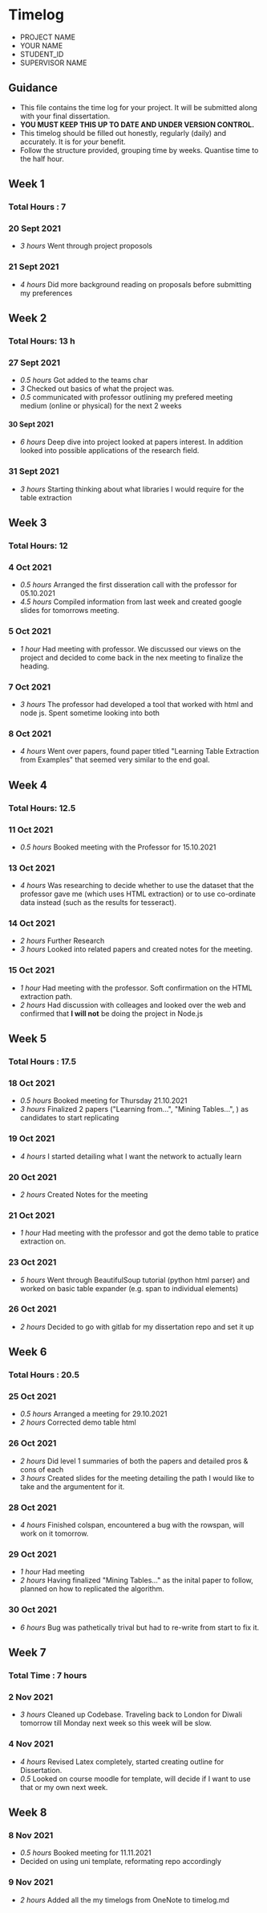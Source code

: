 # Timelog

* PROJECT NAME
* YOUR NAME
* STUDENT_ID
* SUPERVISOR NAME

## Guidance

* This file contains the time log for your project. It will be submitted along with your final dissertation.
* **YOU MUST KEEP THIS UP TO DATE AND UNDER VERSION CONTROL.**
* This timelog should be filled out honestly, regularly (daily) and accurately. It is for *your* benefit.
* Follow the structure provided, grouping time by weeks.  Quantise time to the half hour.

## Week 1

### Total Hours : 7

### 20 Sept 2021
* *3 hours* Went through project proposols 

### 21 Sept 2021
* *4 hours* Did more background reading on proposals before submitting my preferences

## Week 2

### Total Hours: 13 h

### 27 Sept 2021

* *0.5 hours* Got added to the teams char
* *3* Checked out basics of what the project was.
* *0.5* communicated with professor outlining my prefered meeting medium (online or physical) for the next 2 weeks

#### 30 Sept 2021

* *6 hours* Deep dive into project looked at papers interest. In addition looked into possible applications of the research field.

### 31 Sept 2021

* *3 hours* Starting thinking about what libraries I would require for the table extraction

## Week 3

### Total Hours: 12

### 4 Oct 2021

* *0.5 hours* Arranged the first disseration call with the professor for 05.10.2021
* *4.5 hours* Compiled information from last week and created google slides for tomorrows meeting.

### 5 Oct 2021

* *1 hour* Had meeting with professor. We discussed our views on the project and decided to come back in the nex meeting to finalize the heading. 

### 7 Oct 2021

* *3 hours* The professor had developed a tool that worked with html and node js. Spent sometime looking into both

### 8 Oct 2021

* *4 hours* Went over papers, found paper titled "Learning Table Extraction from Examples" that seemed very similar to the end goal.

## Week 4

### Total Hours: 12.5

### 11 Oct 2021

* *0.5 hours* Booked meeting with the Professor for 15.10.2021

### 13 Oct 2021

* *4 hours* Was researching to decide whether to use the dataset that the professor gave me (which uses HTML extraction) or to use co-ordinate data instead (such as the results for tesseract).

### 14 Oct 2021

* *2 hours* Further Research
* *3 hours* Looked into related papers and created notes for the meeting. 

### 15 Oct 2021

* *1 hour* Had meeting with the professor. Soft confirmation on the HTML extraction path.
* *2 hours* Had discussion with colleages and looked over the web and confirmed that **I will not** be doing the project in Node.js 

## Week 5

### Total Hours : 17.5

### 18 Oct 2021

* *0.5 hours* Booked meeting for Thursday 21.10.2021
* *3 hours* Finalized 2 papers ("Learning from...", "Mining Tables...", ) as candidates to start replicating

### 19 Oct 2021

* *4 hours* I started detailing what I want the network to actually learn

### 20 Oct 2021

* *2 hours* Created Notes for the meeting

### 21 Oct 2021

* *1 hour* Had meeting with the professor and got the demo table to pratice extraction on.

### 23 Oct 2021

* *5 hours* Went through BeautifulSoup tutorial (python html parser) and worked on basic table expander (e.g. span to individual elements)

### 26 Oct 2021

* *2 hours* Decided to go with gitlab for my dissertation repo and set it up

## Week 6

### Total Hours : 20.5

### 25 Oct 2021
* *0.5 hours* Arranged a meeting for 29.10.2021
* *2 hours* Corrected demo table html 

### 26 Oct 2021
* *2 hours* Did level 1 summaries of both the papers and detailed pros & cons of each
* *3 hours* Created slides for the meeting detailing the path I would like to take and the argumentent for it.

### 28 Oct 2021

* *4 hours* Finished colspan, encountered a bug with the rowspan, will work on it tomorrow.

### 29 Oct 2021

* *1 hour* Had meeting
* *2 hours* Having finalized "Mining Tables..." as the inital paper to follow, planned on how to replicated the algorithm.

### 30 Oct 2021

* *6 hours* Bug was pathetically trival but had to re-write from start to fix it. 


## Week 7

### Total Time : 7 hours

### 2 Nov 2021

* *3 hours* Cleaned up Codebase. Traveling back to London for Diwali tomorrow till Monday next week so this week will be slow.

### 4 Nov 2021

* *4 hours* Revised Latex completely, started creating outline for Dissertation. 
* *0.5* Looked on course moodle for template, will decide if I want to use that or my own next week.


## Week 8 

### 8 Nov 2021

* *0.5 hours* Booked meeting for 11.11.2021
* Decided on using uni template, reformating repo accordingly

### 9 Nov 2021

* *2 hours* Added all the my timelogs from OneNote to timelog.md 
